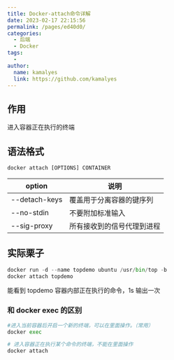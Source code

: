 ```yaml
---
title: Docker-attach命令详解
date: 2023-02-17 22:15:56
permalink: /pages/ed40d0/
categories:
  - 后端
  - Docker
tags:
  - 
author: 
  name: kamalyes
  link: https://github.com/kamalyes
---
```

## 作用
进入容器正在执行的终端

## 语法格式
```python
docker attach [OPTIONS] CONTAINER
```

option	| 说明
---- | ----
--detach-keys |	覆盖用于分离容器的键序列
--no-stdin	| 不要附加标准输入
--sig-proxy	| 所有接收到的信号代理到进程

## 实际栗子
```python
docker run -d --name topdemo ubuntu /usr/bin/top -b
docker attach topdemo
```

能看到 topdemo 容器内部正在执行的命令，1s 输出一次

### 和 docker exec 的区别
```python
#进入当前容器后开启一个新的终端，可以在里面操作。（常用）
docker exec 

# 进入容器正在执行某个命令的终端，不能在里面操作
docker attach 
```
